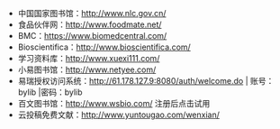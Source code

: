 - 中国国家图书馆：http://www.nlc.gov.cn/
- 食品伙伴网：http://www.foodmate.net/
- BMC：https://www.biomedcentral.com/
- Bioscientifica：http://www.bioscientifica.com/
- 学习资料库：http://www.xuexi111.com/
- 小易图书馆：http://www.netyee.com/
- 易瑞授权访问系统：http://61.178.127.9:8080/auth/welcome.do | 账号：bylib |密码：bylib
- 百文图书馆：http://www.wsbio.com/ 注册后点击试用
- 云投稿免费文献：http://www.yuntougao.com/wenxian/
